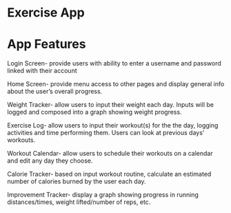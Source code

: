 # Exercise App

# App Features	

Login Screen- provide users with ability to enter a username and password linked with their account

Home Screen- provide menu access to other pages and display general info about the user’s overall progress.

Weight Tracker- allow users to input their weight each day. Inputs will be logged and composed into a graph showing weight progress.

Exercise Log- allow users to input their workout(s) for the the day, logging activities and time performing them. Users can look at previous days’ workouts.

Workout Calendar- allow users to schedule their workouts on a calendar and edit any day they choose.

Calorie Tracker- based on input workout routine, calculate an estimated number of calories burned by the user each day.

Improvement Tracker- display a graph showing progress in running distances/times, weight lifted/number of reps, etc.
